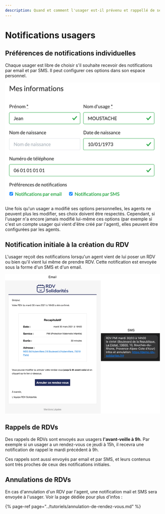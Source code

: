 ```yaml
---
description: Quand et comment l'usager est-il prévenu et rappellé de ses RDVs à venir ?
---
```


# Notifications usagers

## Préférences de notifications individuelles

Chaque usager est libre de choisir s'il souhaite recevoir des notifications par email et par SMS. Il peut configurer ces options dans son espace personnel. 

![Configuration des notifications par les usagers](../.gitbook/assets/screenshot-2021-04-06-at-10.51.30.png)

Une fois qu'un usager a modifié ses options personnelles, les agents ne peuvent plus les modifier, ses choix doivent être respectés. Cependant, si l'usager n'a encore jamais modifié lui-même ces options \(par exemple si c'est un compte usager qui vient d'être créé par l'agent\), elles peuvent être configurées par les agents.

## Notification initiale à la création du RDV

L'usager reçoit des notifications lorsqu'un agent vient de lui poser un RDV ou bien qu'il vient lui même de prendre RDV. Cette notification est envoyée sous la forme d'un SMS et d'un email.

![Emails et SMS envoy&#xE9;s lors de la cr&#xE9;ation du RDV](../.gitbook/assets/screenshot-2021-04-06-at-10.54.37.png)

## Rappels de RDVs

Des rappels de RDVs sont envoyés aux usagers **l'avant-veille à 9h**. Par exemple si un usager a un rendez-vous ce jeudi à 15h, il recevra une notification de rappel le mardi précédent à 9h.

Ces rappels sont aussi envoyés par email et par SMS, et leurs contenus sont très proches de ceux des notifications initiales.

## Annulations de RDVs

En cas d'annulation d'un RDV par l'agent, une notification mail et SMS sera envoyée à l'usager. Voir la page dédiée pour plus d'infos :

{% page-ref page="../tutoriels/annulation-de-rendez-vous.md" %}






